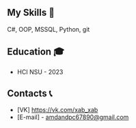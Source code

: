 

## My Skills 🔨
C#, OOP, MSSQL, Python, git

## Education 🎓
- HCI NSU - 2023

## Contacts 📞
- [VK] https://vk.com/xab_xab
- [E-mail] - amdandpc67890@gmail.com
